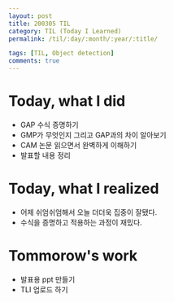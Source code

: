 ```yaml
---
layout: post
title: 200305 TIL
category: TIL (Today I Learned)
permalink: /til/:day/:month/:year/:title/

tags: [TIL, Object detection]
comments: true
---
```


# Today, what I did
- GAP 수식 증명하기
- GMP가 무엇인지 그리고 GAP과의 차이 알아보기
- CAM 논문 읽으면서 완벽하게 이해하기
- 발표할 내용 정리


# Today, what I realized
- 어제 쉬엄쉬엄해서 오늘 더더욱 집중이 잘됐다.
- 수식을 증명하고 적용하는 과정이 재밌다.


# Tommorow's work
- 발표용 ppt 만들기
- TLI 업로드 하기


